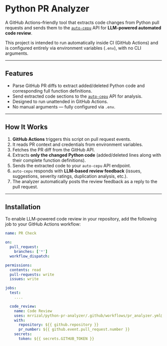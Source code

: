 # Python PR Analyzer

A GitHub Actions–friendly tool that extracts code changes from Python pull requests and sends them to the [`auto-cepu`](https://github.com/mrrizal/auto-cepu) API for **LLM-powered automated code review**.

This project is intended to run automatically inside CI (GitHub Actions) and is configured entirely via environment variables (`.env`), with no CLI arguments.

---

## Features

- Parse GitHub PR diffs to extract added/deleted Python code and corresponding full function definitions.
- Send extracted code sections to the [`auto-cepu`](https://github.com/mrrizal/auto-cepu) API for analysis.
- Designed to run unattended in GitHub Actions.
- No manual arguments — fully configured via `.env`.

---

## How It Works

1. **GitHub Actions** triggers this script on pull request events.
2. It reads PR context and credentials from environment variables.
3. Fetches the PR diff from the GitHub API.
4. Extracts **only the changed Python code** (added/deleted lines along with their complete function definitions).
5. Sends the extracted code to your `auto-cepu` API endpoint.
6. `auto-cepu` responds with **LLM-based review feedback** (issues, suggestions, severity ratings, duplication analysis, etc.).
7. The analyzer automatically posts the review feedback as a reply to the pull request.

---

## Installation

To enable LLM-powered code review in your repository, add the following job to your GitHub Actions workflow:

```yaml
name: PR Check

on:
  pull_request:
    branches: ['*']
  workflow_dispatch:

permissions:
  contents: read
  pull-requests: write
  issues: write

jobs:
  test:
    ....

  code_review:
    name: Code Review
    uses: mrrizal/python-pr-analyzer/.github/workflows/pr_analyzer.yml@main
    with:
      repository: ${{ github.repository }}
      pr_number: ${{ github.event.pull_request.number }}
    secrets:
      token: ${{ secrets.GITHUB_TOKEN }}
```